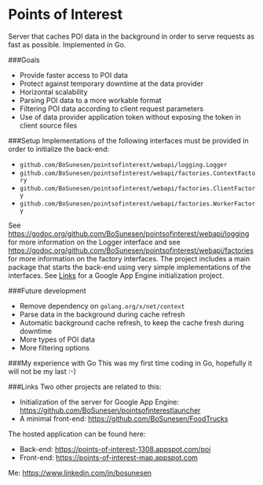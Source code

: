 # Points of Interest
Server that caches POI data in the background
in order to serve requests as fast as possible. Implemented in Go.

###Goals
- Provide faster access to POI data
- Protect against temporary downtime at the data provider
- Horizontal scalability
- Parsing POI data to a more workable format
- Filtering POI data according to client request parameters
- Use of data provider application token without exposing the token in client source files

###Setup
Implementations of the following interfaces must be provided in order to initialize the back-end:
- `github.com/BoSunesen/pointsofinterest/webapi/logging.Logger`
- `github.com/BoSunesen/pointsofinterest/webapi/factories.ContextFactory`
- `github.com/BoSunesen/pointsofinterest/webapi/factories.ClientFactory`
- `github.com/BoSunesen/pointsofinterest/webapi/factories.WorkerFactory`

See https://godoc.org/github.com/BoSunesen/pointsofinterest/webapi/logging
for more information on the Logger interface and
see https://godoc.org/github.com/BoSunesen/pointsofinterest/webapi/factories
for more information on the factory interfaces.
The project includes a main package that starts the back-end using very simple implementations
of the interfaces. See [Links](#links) for a Google App Engine initialization project.

###Future development
- Remove dependency on `golang.org/x/net/context`
- Parse data in the background during cache refresh
- Automatic background cache refresh, to keep the cache fresh during downtime
- More types of POI data
- More filtering options

###My experience with Go
This was my first time coding in Go, hopefully it will not be my last :-)

###Links
Two other projects are related to this:
- Initialization of the server for Google App Engine: https://github.com/BoSunesen/pointsofinterestlauncher
- A minimal front-end: https://github.com/BoSunesen/FoodTrucks

The hosted application can be found here:
- Back-end: https://points-of-interest-1308.appspot.com/poi
- Front-end: https://points-of-interest-map.appspot.com

Me: https://www.linkedin.com/in/bosunesen
